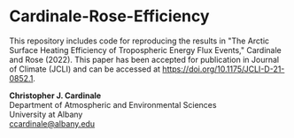 # Cardinale-Rose-Efficiency

This repository includes code for reproducing the results in "The Arctic Surface Heating Efficiency of Tropospheric Energy Flux Events," Cardinale and Rose (2022).
This paper has been accepted for publication in Journal of Climate (JCLI) and can be accessed at https://doi.org/10.1175/JCLI-D-21-0852.1.

**Christopher J. Cardinale**\
Department of Atmospheric and Environmental Sciences\
University at Albany\
ccardinale@albany.edu
